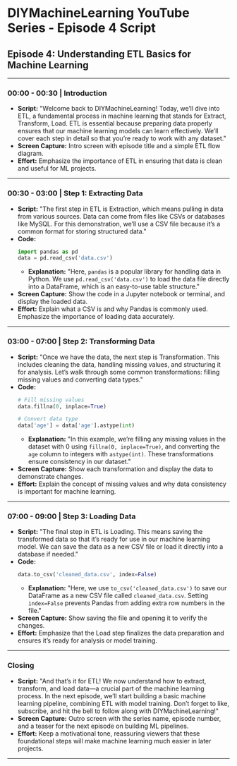 
# DIYMachineLearning YouTube Series - Episode 4 Script

## Episode 4: Understanding ETL Basics for Machine Learning

---

### 00:00 - 00:30 | Introduction
- **Script:** "Welcome back to DIYMachineLearning! Today, we’ll dive into ETL, a fundamental process in machine learning that stands for Extract, Transform, Load. ETL is essential because preparing data properly ensures that our machine learning models can learn effectively. We’ll cover each step in detail so that you’re ready to work with any dataset."
- **Screen Capture:** Intro screen with episode title and a simple ETL flow diagram.
- **Effort:** Emphasize the importance of ETL in ensuring that data is clean and useful for ML projects.

---

### 00:30 - 03:00 | Step 1: Extracting Data
- **Script:** "The first step in ETL is Extraction, which means pulling in data from various sources. Data can come from files like CSVs or databases like MySQL. For this demonstration, we’ll use a CSV file because it’s a common format for storing structured data."
- **Code:** 
  ```python
  import pandas as pd
  data = pd.read_csv('data.csv')
  ```
  - **Explanation:** "Here, `pandas` is a popular library for handling data in Python. We use `pd.read_csv('data.csv')` to load the data file directly into a DataFrame, which is an easy-to-use table structure."
- **Screen Capture:** Show the code in a Jupyter notebook or terminal, and display the loaded data.
- **Effort:** Explain what a CSV is and why Pandas is commonly used. Emphasize the importance of loading data accurately.

---

### 03:00 - 07:00 | Step 2: Transforming Data
- **Script:** "Once we have the data, the next step is Transformation. This includes cleaning the data, handling missing values, and structuring it for analysis. Let’s walk through some common transformations: filling missing values and converting data types."
- **Code:** 
  ```python
  # Fill missing values
  data.fillna(0, inplace=True)

  # Convert data type
  data['age'] = data['age'].astype(int)
  ```
  - **Explanation:** "In this example, we’re filling any missing values in the dataset with 0 using `fillna(0, inplace=True)`, and converting the `age` column to integers with `astype(int)`. These transformations ensure consistency in our dataset."
- **Screen Capture:** Show each transformation and display the data to demonstrate changes.
- **Effort:** Explain the concept of missing values and why data consistency is important for machine learning.

---

### 07:00 - 09:00 | Step 3: Loading Data
- **Script:** "The final step in ETL is Loading. This means saving the transformed data so that it’s ready for use in our machine learning model. We can save the data as a new CSV file or load it directly into a database if needed."
- **Code:**
  ```python
  data.to_csv('cleaned_data.csv', index=False)
  ```
  - **Explanation:** "Here, we use `to_csv('cleaned_data.csv')` to save our DataFrame as a new CSV file called `cleaned_data.csv`. Setting `index=False` prevents Pandas from adding extra row numbers in the file."
- **Screen Capture:** Show saving the file and opening it to verify the changes.
- **Effort:** Emphasize that the Load step finalizes the data preparation and ensures it’s ready for analysis or model training.

---

### Closing
- **Script:** "And that’s it for ETL! We now understand how to extract, transform, and load data—a crucial part of the machine learning process. In the next episode, we’ll start building a basic machine learning pipeline, combining ETL with model training. Don’t forget to like, subscribe, and hit the bell to follow along with DIYMachineLearning!"
- **Screen Capture:** Outro screen with the series name, episode number, and a teaser for the next episode on building ML pipelines.
- **Effort:** Keep a motivational tone, reassuring viewers that these foundational steps will make machine learning much easier in later projects.

---
